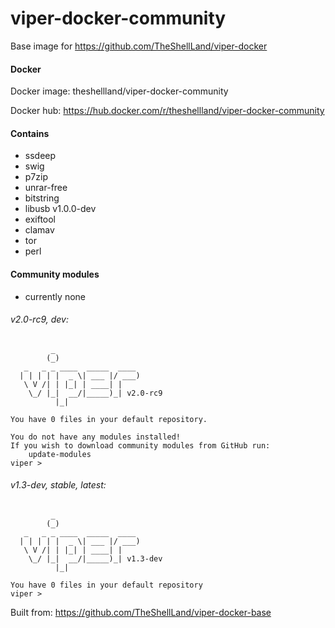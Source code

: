 # viper-docker-community
Base image for https://github.com/TheShellLand/viper-docker

#### Docker

Docker image: theshellland/viper-docker-community

Docker hub: https://hub.docker.com/r/theshellland/viper-docker-community


#### Contains
* ssdeep
* swig
* p7zip
* unrar-free
* bitstring
* libusb v1.0.0-dev
* exiftool
* clamav
* tor
* perl

#### Community modules
* currently none

###### v2.0-rc9, dev:
```
         _
        (_)
   _   _ _ ____  _____  ____
  | | | | |  _ \| ___ |/ ___)
   \ V /| | |_| | ____| |
    \_/ |_|  __/|_____)_| v2.0-rc9
          |_|
    
You have 0 files in your default repository.

You do not have any modules installed!
If you wish to download community modules from GitHub run:
    update-modules
viper >

```

###### v1.3-dev, stable, latest:
```
         _
        (_)
   _   _ _ ____  _____  ____
  | | | | |  _ \| ___ |/ ___)
   \ V /| | |_| | ____| |
    \_/ |_|  __/|_____)_| v1.3-dev
          |_|

You have 0 files in your default repository
viper > 
```

Built from: https://github.com/TheShellLand/viper-docker-base

